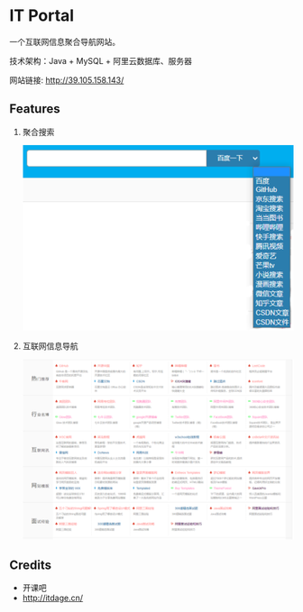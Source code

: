 # IT Portal

一个互联网信息聚合导航网站。

技术架构：Java + MySQL + 阿里云数据库、服务器

网站链接: http://39.105.158.143/

## Features

1. 聚合搜索

   ![image-20210630104228472](images/image-20210630104228472.png)

2. 互联网信息导航

   ![image-20210630104534550](images/image-20210630104534550.png)

## Credits

- 开课吧
- http://itdage.cn/

